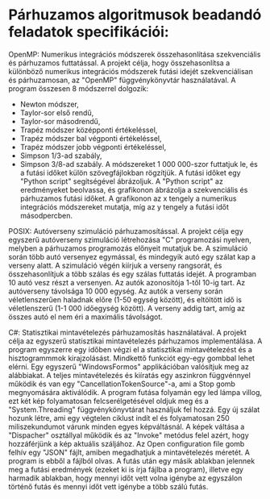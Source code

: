 # Párhuzamos algoritmusok beadandó feladatok specifikációi:

OpenMP: Numerikus integrációs módszerek összehasonlítása szekvenciális és párhuzamos futtatással. A projekt célja, hogy összehasonlítsa a különböző numerikus integrációs módszerek futási idejét szekvenciálisan és párhuzamosan, az "OpenMP" függvénykönyvtár használatával.
A program összesen 8 módszerrel dolgozik:
- Newton módszer,
- Taylor-sor első rendű,
- Taylor-sor másodrendű,
- Trapéz módszer középponti értékeléssel,
- Trapéz módszer bal végponti értékeléssel,
- Trapéz módszer jobb végponti értékeléssel,
- Simpson 1/3-ad szabály,
- Simpson 3/8-ad szabály.
A módszereket 1 000 000-szor futtatjuk le, és a futási időket külön szövegfájlokban rögzítjük. A futási időket egy "Python script" segítségével ábrázoljuk. A "Python script" az eredményeket beolvassa, és grafikonon ábrázolja a szekvenciális és párhuzamos futási időket. A grafikonon az x tengely a numerikus integrációs módszereket mutatja, míg az y tengely a futási időt másodpercben.

POSIX: Autóverseny szimuláció párhuzamosítással. A projekt célja egy egyszerű autóverseny szimuláció létrehozása "C" programozási nyelven, melyben a párhuzamos programozás előnyeit mutatjuk be. A szimuláció során több autó versenyez egymással, és mindegyik autó egy szálat kap a verseny alatt. A szimuláció végén kiírjuk a verseny rangsorát, és összehasonlítjuk a több szálas és egy szálas futtatás idejét. A programban 10 autó vesz részt a versenyen. Az autók azonosítója 1-től 10-ig tart. Az autóverseny távolsága 10 000 egység. Az autók a verseny során véletlenszerűen haladnak előre (1-50 egység között), és eltöltött idő is véletlenszerű (1-1 000 időegység között). A verseny addig tart, amíg az összes autó el nem éri a maximális távolságot.

C#: Statisztikai mintavételezés párhuzamosítás használatával.
    A projekt célja az egyszerű statisztikai mintavételezés párhuzamos implementálása. A program egyszerre egy időben végzi el a statisztikai mintavételezést és a
    hisztogrammmok kirajzolásást. Mindkettő funkciót egy-egy gombbal lehet elérni. Egy egyszerű "WindowsFormos" applikációban valósítjuk meg az alábbiakat. A teljes mintavételezés és kiíratás egy aszinkron függvénnyel működik és van egy
    "CancellationTokenSource"-a, ami a Stop gomb megnyomására aktiválódik. A program futása folyamán egy led lámpa villog, ezt két kép folyamatosan felcserélgetésével
    oldjuk meg és a "System.Threading" függvénykönyvtárat használjuk fel hozzá. Egy új szálat hozunk létre, ami egy végtelen ciklust indít el és folyamatosan 250
    miliszekundumot várunk minden egyes képváltásnál. A képek váltása a "Dispacher" osztállyal működik és az "Invoke" metódus felel azért, hogy hozzáférjünk a kép aktuális száljához. Az Open configuration file gomb felhív egy "JSON" fájlt, amiben megadhatjuk a mintavételezés méretét. A program is ebből a fájlból olvas. A futás után egy másik ablakban jelennek meg a futási eredmények (ezeket ki is írja fájlba a program), illetve egy harmadik ablakban, hogy mennyi időt vett volna igénybe az egyszálon történő futás és mennyi időt vett igénybe a több szálú futás.
